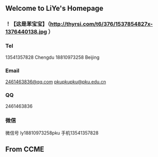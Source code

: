 ## Welcome to LiYe's Homepage   
### ！【这是苯宝宝】（http://thyrsi.com/t6/376/1537854827x-1376440138.jpg ）

### Tel
13541357828    Chengdu
18810973258    Beijing

### Email
2461463836@qq.com
pkupkupku@pku.edu.cn

### QQ
2461463836
### 微信
微信号 ly18810973258pku    手机13541357828

## From CCME
